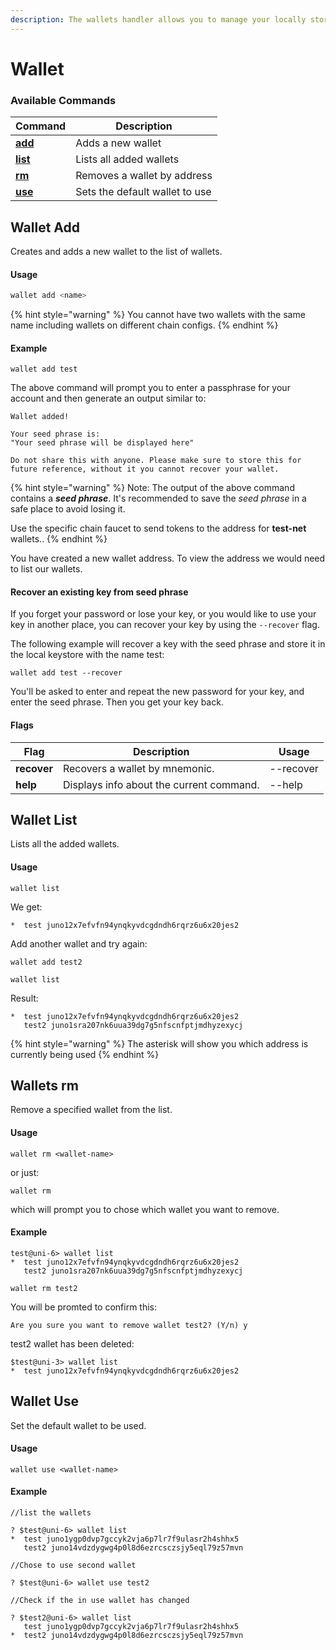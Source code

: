 ```yaml
---
description: The wallets handler allows you to manage your locally stored wallet keys
---
```


# Wallet

### Available Commands

| Command                            | Description                     |
| ---------------------------------- | ------------------------------- |
| [**add**](wallet.md#wallets-add)   | Adds a new wallet               |
| [**list**](wallet.md#wallets-list) | Lists all added wallets         |
| [**rm**](wallet.md#wallets-rm)     | Removes a wallet by address     |
| [**use**](wallet.md#wallets-use)   | Sets the default wallet to use  |

## Wallet Add

Creates and adds a new wallet to the list of wallets.

#### Usage

```typescript
wallet add <name>
```

{% hint style="warning" %}
You cannot have two wallets with the same name including wallets on different chain configs.
{% endhint %}

#### Example

```
wallet add test
```

The above command will prompt you to enter a passphrase for your account and then generate an output similar to:

```
Wallet added!

Your seed phrase is:
"Your seed phrase will be displayed here" 

Do not share this with anyone. Please make sure to store this for future reference, without it you cannot recover your wallet.
```

{% hint style="warning" %}
Note: The output of the above command contains a _**seed phrase**_. It's recommended to save the _seed phrase_ in a safe place to avoid losing it.

Use the specific chain faucet to send tokens to the address for **test-net** wallets..
{% endhint %}

You have created a new wallet address. To view the address we would need to list our wallets.

#### Recover an existing key from seed phrase

If you forget your password or lose your key, or you would like to use your key in another place, you can recover your key by using the `--recover` flag.

The following example will recover a key with the seed phrase and store it in the local keystore with the name test:

```
wallet add test --recover
```

You'll be asked to enter and repeat the new password for your key, and enter the seed phrase. Then you get your key back.

#### Flags

| Flag        | Description                              | Usage     |
| ----------- | ---------------------------------------- | --------- |
| **recover** | Recovers a wallet by mnemonic.           | --recover |
| **help**    | Displays info about the current command. | --help    |

## Wallet List

Lists all the added wallets.

#### Usage

```
wallet list 
```

We get:

```
*  test juno12x7efvfn94ynqkyvdcgdndh6rqrz6u6x20jes2
```

Add another wallet and try again:

```
wallet add test2
```

```
wallet list
```

Result:

```
*  test juno12x7efvfn94ynqkyvdcgdndh6rqrz6u6x20jes2
   test2 juno1sra207nk6uua39dg7g5nfscnfptjmdhyzexycj
```

{% hint style="warning" %}
The asterisk will show you which address is currently being used
{% endhint %}

## Wallets rm

Remove a specified wallet from the list.

#### Usage

```
wallet rm <wallet-name>
```

or just:&#x20;

```
wallet rm 
```

which will prompt you to chose which wallet you want to remove.

#### Example

```
test@uni-6> wallet list
*  test juno12x7efvfn94ynqkyvdcgdndh6rqrz6u6x20jes2
   test2 juno1sra207nk6uua39dg7g5nfscnfptjmdhyzexycj
```

```
wallet rm test2 
```

You will be promted to confirm this:

```
Are you sure you want to remove wallet test2? (Y/n) y
```

test2 wallet has been deleted:

```
$test@uni-3> wallet list
*  test juno12x7efvfn94ynqkyvdcgdndh6rqrz6u6x20jes2
```

## Wallet Use

Set the default wallet to be used.

#### Usage

```
wallet use <wallet-name>
```

#### Example

```
//list the wallets

? $test@uni-6> wallet list
*  test juno1ygp0dvp7gccyk2vja6p7lr7f9ulasr2h4shhx5
   test2 juno14vdzdygwg4p0l8d6ezrcsczsjy5eql79z57mvn
   
//Chose to use second wallet

? $test@uni-6> wallet use test2

//Check if the in use wallet has changed 

? $test2@uni-6> wallet list
   test juno1ygp0dvp7gccyk2vja6p7lr7f9ulasr2h4shhx5
*  test2 juno14vdzdygwg4p0l8d6ezrcsczsjy5eql79z57mvn
```
